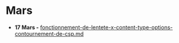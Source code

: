 # Mars

* **17 Mars -** [fonctionnement-de-lentete-x-content-type-options-contournement-de-csp.md](fonctionnement-de-lentete-x-content-type-options-contournement-de-csp.md "mention")

